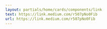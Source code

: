 ```yaml
---
layout: partials/home/cards/components/link
text: https://link.medium.com/r507pNo0Fib
url: https://link.medium.com/r507pNo0Fib
---
```

